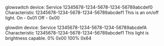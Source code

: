 glowswitch device: 
Service 12345678-1234-5678-1234-56789abcdef0
Characteristic 12345678-1234-5678-1234-56789abcdef1
This is an on/off light.
On - 0x01
Off - 0x00

glowdim device:
Service 12345678-1234-5678-1234-56789abcdefA
Characteristic 12345678-1234-5678-1234-56789abcdef1
This light is brightness capable.
0% 0x00
100% 0x64
